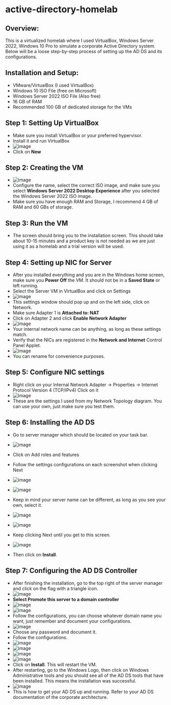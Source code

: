 # active-directory-homelab

## Overview:
This is a virtualized homelab where I used VirtualBox, Windows Server 2022, Windows 10 Pro to simulate a corporate Active Directory system. Below will be a loose step-by-step process of setting up the AD DS and its configurations.

## Installation and Setup:
- VMware/VirtualBox (I used VirtualBox)
- Windows 10 ISO File (free on Microsoft)
- Windows Server 2022 ISO File (Also free)
- 16 GB of RAM
- Recommended 100 GB of dedicated storage for the VMs

## Step 1: Setting Up VirtualBox
- Make sure you install VirtualBox or your preferred hypervisor.
- Install it and run VirtualBox
- ![image](https://github.com/user-attachments/assets/38f7088c-6351-4576-acad-d9a8c516d07f)
- Click on **New**

## Step 2: Creating the VM
- ![image](https://github.com/user-attachments/assets/0e9d7ad6-e982-4610-9e4c-7888f9ca37f2)
- Configure the name, select the correct ISO image, and make sure you select **Windows Server 2022 Desktop Experience** after you selected the Windows Server 2022 ISO image.
- Make sure you have enough RAM and Storage, I recommend 4 GB of RAM and 60 GBs of storage.

## Step 3: Run the VM
- The screen should bring you to the installation screen. This should take about 10-15 minutes and a product key is not needed as we are just using it as a homelab and a trial version will be used.

## Step 4: Setting up NIC for Server
- After you installed everything and you are in the Windows home screen, make sure you **Power Off** the VM. It should not be in a **Saved State** or left running.
- Select the Server VM in VirtualBox and click on Settings
- ![image](https://github.com/user-attachments/assets/be81fc6c-84c6-4c7c-94a7-818d5af7f137)
- This settings window should pop up and on the left side, click on Network.
- Make sure Adapter 1 is **Attached to: NAT**
- Click on Adapter 2 and click **Enable Network Adapter**
- ![image](https://github.com/user-attachments/assets/8088ab03-caf2-42a7-a791-9b11c40b8e38)
- Your internal network name can be anything, as long as these settings match.
- Verify that the NICs are registered in the **Network and Internet** Control Panel Applet.
- ![image](https://github.com/user-attachments/assets/67bb52e4-766c-4ba5-8075-744a4e5446d3)
- You can rename for convenience purposes.
## Step 5: Configure NIC settings
- Right click on your Internal Network Adapter -> Properties -> Internet Protocol Version 4 (TCP/IPv4) Click on it
- ![image](https://github.com/user-attachments/assets/5e75eb23-1880-4ed5-bd28-734f7fbb54bc)
- These are the settings I used from my Network Topology diagram. You can use your own, just make sure you test them.

## Step 6: Installing the AD DS
- Go to server manager which should be located on your task bar.
- ![image](https://github.com/user-attachments/assets/3b0c70cb-155f-450d-b690-ce9fcf61781f)
- Click on Add roles and features
- Follow the settings configurations on each screenshot when clicking Next
- ![image](https://github.com/user-attachments/assets/9bf871a8-008a-4e89-9972-f5c178b4d0fd)
- ![image](https://github.com/user-attachments/assets/d0c90981-8cea-47eb-8492-429796030b14)
- Keep in mind your server name can be different, as long as you see your own, select it.
- ![image](https://github.com/user-attachments/assets/04efc61d-d52a-4e18-82ff-1e6ee54eb20b)
- ![image](https://github.com/user-attachments/assets/d73bc153-1c1a-4131-82aa-9f4358d82fa7)

- Keep clicking Next until you get to this screen.
- ![image](https://github.com/user-attachments/assets/9c205891-307e-4ee5-8145-bff97dbef74d)
- Then click on **Install**.

## Step 7: Configuring the AD DS Controller
- After finishing the installation, go to the top right of the server manager and click on the flag with a triangle icon.
- ![image](https://github.com/user-attachments/assets/ac0af2d8-ed03-4ca0-8978-b3ca4b9dde30)
- **Select Promote this server to a domain controller**
- ![image](https://github.com/user-attachments/assets/6b5eff0b-570b-430f-8978-e1fee5a91b33)
- ![image](https://github.com/user-attachments/assets/3c3cc07b-0da0-4460-9780-c6e5c9841baf)
- Follow the configurations, you can choose whatever domain name you want, just remember and document your configurations.
- ![image](https://github.com/user-attachments/assets/c1534fcd-2255-4605-b9e5-76889ef21238)
- Choose any password and document it.
- Follow the configurations.
- ![image](https://github.com/user-attachments/assets/1a886d57-0ee5-4140-9d39-44471288da65)
- ![image](https://github.com/user-attachments/assets/9e031b8a-d5c8-48d4-8e85-a76ccace4f6c)
- ![image](https://github.com/user-attachments/assets/74fd9633-4991-4800-a342-ec868cfddc97)
- ![image](https://github.com/user-attachments/assets/6e64fbf7-a12b-4191-9188-e413cc88a71d)
- Click on **Install**. This will restart the VM.
- After restarting, go to the Windows Logo, then click on Windows Administrative tools and you should see all of the AD DS tools that have been installed. This means the installation was successful.
- ![image](https://github.com/user-attachments/assets/aa9dad9e-67bb-4678-bd8b-37bf046f76f1)
- This is how to get your AD DS up and running. Refer to your AD DS documentation of the corporate architecture.


